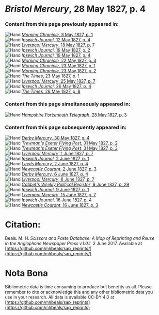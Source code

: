 # *Bristol Mercury*, 28 May 1827, p. 4  
  
### Content from this page previously appeared in:  
![Hand](http://scissorsandpaste.net/wp-content/uploads/2017/06/smallhandpointer.png) [*Morning Chronicle*, 8 May 1827, p. 1](https://mhbeals.github.io/sap_html/Morning-Chronicle/Morning-Chronicle-8-May-1827-p-1)  
![Hand](http://scissorsandpaste.net/wp-content/uploads/2017/06/smallhandpointer.png) [*Ipswich Journal*, 12 May 1827, p. 4](https://mhbeals.github.io/sap_html/Ipswich-Journal/Ipswich-Journal-12-May-1827-p-4)  
![Hand](http://scissorsandpaste.net/wp-content/uploads/2017/06/smallhandpointer.png) [*Liverpool Mercury*, 18 May 1827, p. 7](https://mhbeals.github.io/sap_html/Liverpool-Mercury/Liverpool-Mercury-18-May-1827-p-7)  
![Hand](http://scissorsandpaste.net/wp-content/uploads/2017/06/smallhandpointer.png) [*Ipswich Journal*, 19 May 1827, p. 2](https://mhbeals.github.io/sap_html/Ipswich-Journal/Ipswich-Journal-19-May-1827-p-2)  
![Hand](http://scissorsandpaste.net/wp-content/uploads/2017/06/smallhandpointer.png) [*Ipswich Journal*, 19 May 1827, p. 4](https://mhbeals.github.io/sap_html/Ipswich-Journal/Ipswich-Journal-19-May-1827-p-4)  
![Hand](http://scissorsandpaste.net/wp-content/uploads/2017/06/smallhandpointer.png) [*Morning Chronicle*, 22 May 1827, p. 3](https://mhbeals.github.io/sap_html/Morning-Chronicle/Morning-Chronicle-22-May-1827-p-3)  
![Hand](http://scissorsandpaste.net/wp-content/uploads/2017/06/smallhandpointer.png) [*Morning Chronicle*, 23 May 1827, p. 1](https://mhbeals.github.io/sap_html/Morning-Chronicle/Morning-Chronicle-23-May-1827-p-1)  
![Hand](http://scissorsandpaste.net/wp-content/uploads/2017/06/smallhandpointer.png) [*Morning Chronicle*, 23 May 1827, p. 2](https://mhbeals.github.io/sap_html/Morning-Chronicle/Morning-Chronicle-23-May-1827-p-2)  
![Hand](http://scissorsandpaste.net/wp-content/uploads/2017/06/smallhandpointer.png) [*The Times*, 23 May 1827, p. 1](https://mhbeals.github.io/sap_html/The-Times/The-Times-23-May-1827-p-1)  
![Hand](http://scissorsandpaste.net/wp-content/uploads/2017/06/smallhandpointer.png) [*Liverpool Mercury*, 25 May 1827, p. 7](https://mhbeals.github.io/sap_html/Liverpool-Mercury/Liverpool-Mercury-25-May-1827-p-7)  
![Hand](http://scissorsandpaste.net/wp-content/uploads/2017/06/smallhandpointer.png) [*Ipswich Journal*, 26 May 1827, p. 4](https://mhbeals.github.io/sap_html/Ipswich-Journal/Ipswich-Journal-26-May-1827-p-4)  
![Hand](http://scissorsandpaste.net/wp-content/uploads/2017/06/smallhandpointer.png) [*The Times*, 26 May 1827, p. 8](https://mhbeals.github.io/sap_html/The-Times/The-Times-26-May-1827-p-8)  
  
### Content from this page simeltaneously appeared in:  
![Hand](http://scissorsandpaste.net/wp-content/uploads/2017/06/smallhandpointer.png) [*Hampshire Portsmouth Telegraph*, 28 May 1827, p. 3](https://mhbeals.github.io/sap_html/Hampshire-Portsmouth-Telegraph/Hampshire-Portsmouth-Telegraph-28-May-1827-p-3)  
  
### Content from this page subsequently appeared in:  
![Hand](http://scissorsandpaste.net/wp-content/uploads/2017/06/smallhandpointer.png) [*Derby Mercury*, 30 May 1827, p. 4](https://mhbeals.github.io/sap_html/Derby-Mercury/Derby-Mercury-30-May-1827-p-4)  
![Hand](http://scissorsandpaste.net/wp-content/uploads/2017/06/smallhandpointer.png) [*Trewman's Exeter Flying Post*, 31 May 1827, p. 2](https://mhbeals.github.io/sap_html/Trewman's-Exeter-Flying-Post/Trewman's-Exeter-Flying-Post-31-May-1827-p-2)  
![Hand](http://scissorsandpaste.net/wp-content/uploads/2017/06/smallhandpointer.png) [*Trewman's Exeter Flying Post*, 31 May 1827, p. 3](https://mhbeals.github.io/sap_html/Trewman's-Exeter-Flying-Post/Trewman's-Exeter-Flying-Post-31-May-1827-p-3)  
![Hand](http://scissorsandpaste.net/wp-content/uploads/2017/06/smallhandpointer.png) [*Liverpool Mercury*, 1 June 1827, p. 7](https://mhbeals.github.io/sap_html/Liverpool-Mercury/Liverpool-Mercury-1-June-1827-p-7)  
![Hand](http://scissorsandpaste.net/wp-content/uploads/2017/06/smallhandpointer.png) [*Ipswich Journal*, 2 June 1827, p. 1](https://mhbeals.github.io/sap_html/Ipswich-Journal/Ipswich-Journal-2-June-1827-p-1)  
![Hand](http://scissorsandpaste.net/wp-content/uploads/2017/06/smallhandpointer.png) [*Leeds Mercury*, 2 June 1827, p. 4](https://mhbeals.github.io/sap_html/Leeds-Mercury/Leeds-Mercury-2-June-1827-p-4)  
![Hand](http://scissorsandpaste.net/wp-content/uploads/2017/06/smallhandpointer.png) [*Newcastle Courant*, 2 June 1827, p. 3](https://mhbeals.github.io/sap_html/Newcastle-Courant/Newcastle-Courant-2-June-1827-p-3)  
![Hand](http://scissorsandpaste.net/wp-content/uploads/2017/06/smallhandpointer.png) [*Derby Mercury*, 6 June 1827, p. 4](https://mhbeals.github.io/sap_html/Derby-Mercury/Derby-Mercury-6-June-1827-p-4)  
![Hand](http://scissorsandpaste.net/wp-content/uploads/2017/06/smallhandpointer.png) [*Liverpool Mercury*, 8 June 1827, p. 7](https://mhbeals.github.io/sap_html/Liverpool-Mercury/Liverpool-Mercury-8-June-1827-p-7)  
![Hand](http://scissorsandpaste.net/wp-content/uploads/2017/06/smallhandpointer.png) [*Cobbet's Weekly Political Register*, 9 June 1827, p. 29](https://mhbeals.github.io/sap_html/Cobbet's-Weekly-Political-Register/Cobbet's-Weekly-Political-Register-9-June-1827-p-29)  
![Hand](http://scissorsandpaste.net/wp-content/uploads/2017/06/smallhandpointer.png) [*Ipswich Journal*, 9 June 1827, p. 1](https://mhbeals.github.io/sap_html/Ipswich-Journal/Ipswich-Journal-9-June-1827-p-1)  
![Hand](http://scissorsandpaste.net/wp-content/uploads/2017/06/smallhandpointer.png) [*Liverpool Mercury*, 15 June 1827, p. 7](https://mhbeals.github.io/sap_html/Liverpool-Mercury/Liverpool-Mercury-15-June-1827-p-7)  
![Hand](http://scissorsandpaste.net/wp-content/uploads/2017/06/smallhandpointer.png) [*Ipswich Journal*, 16 June 1827, p. 4](https://mhbeals.github.io/sap_html/Ipswich-Journal/Ipswich-Journal-16-June-1827-p-4)  
![Hand](http://scissorsandpaste.net/wp-content/uploads/2017/06/smallhandpointer.png) [*Newcastle Courant*, 16 June 1827, p. 3](https://mhbeals.github.io/sap_html/Newcastle-Courant/Newcastle-Courant-16-June-1827-p-3)  


# Citation: 

Beals. M. H. *Scissors and Paste Database: A Map of Reprinting and Reuse in the Anglophone Newspaper Press v.1.0.1.* 2 June 2017. Available at [https://github.com/mhbeals/sap_reprints/](https://github.com/mhbeals/sap_reprints/). 

# Nota Bona

Bibliometric data is time consuming to produce but benefits us all. Please remember to cite or acknowledge this and any other bibliometric data you use in your research. All data is available CC-BY 4.0 at [https://github.com/mhbeals/sap_reprints](https://github.com/mhbeals/sap_reprints)